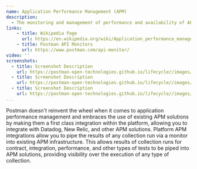 ```yaml
---
name: Application Performance Management (APM)
description: 
  - The monitoring and management of performance and availability of APIs, actively detecting and diagnosing performance problems to maintain an expected level of service, translating API operational metrics into business meaning value at scale across hundreds or thousands of internal or external APIs.
links:
    - title: Wikipedia Page
      url: https://en.wikipedia.org/wiki/Application_performance_management
    - title: Postman API Monitors
      url: https://www.postman.com/api-monitor/        
video: ''
screenshots:
  - title: Screenshot Description
    url: https://postman-open-technologies.github.io/lifecycle//images/postman-screenshot.png          
  - title: Screenshot Description
    url: https://postman-open-technologies.github.io/lifecycle//images/postman-screenshot.png  
  - title: Screenshot Description
    url: https://postman-open-technologies.github.io/lifecycle//images/postman-screenshot.png   
...
```

Postman doesn't reinvent the wheel when it comes to application performance management and embraces the use of existing APM solutions by making them a first class integration within the platform, allowing you to integrate with Datadog, New Relic, and other APM solutions. Platform APM integrations allow you to pipe the results of any collection run via a monitor into existing APM infrastructure. This allows results of collection runs for contract, integration, performance, and other types of tests to be piped into APM solutions, providing visibility over the execution of any type of collection.
